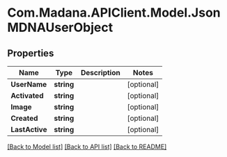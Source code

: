 
# Com.Madana.APIClient.Model.JsonMDNAUserObject

## Properties

Name | Type | Description | Notes
------------ | ------------- | ------------- | -------------
**UserName** | **string** |  | [optional] 
**Activated** | **string** |  | [optional] 
**Image** | **string** |  | [optional] 
**Created** | **string** |  | [optional] 
**LastActive** | **string** |  | [optional] 

[[Back to Model list]](../README.md#documentation-for-models)
[[Back to API list]](../README.md#documentation-for-api-endpoints)
[[Back to README]](../README.md)

